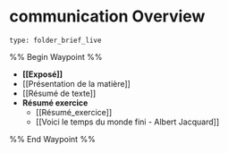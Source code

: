 # communication Overview
 
```ccard
type: folder_brief_live
```
 
%% Begin Waypoint %%
- **[[Exposé]]**
- [[Présentation de la matière]]
- [[Résumé de texte]]
- **Résumé exercice**
	- [[Résumé_exercice]]
	- [[Voici le temps du monde fini - Albert Jacquard]]

%% End Waypoint %%